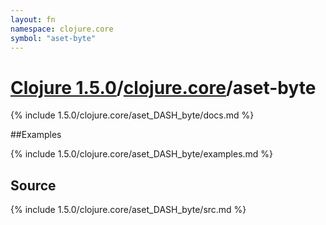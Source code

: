 ```yaml
---
layout: fn
namespace: clojure.core
symbol: "aset-byte"
---
```


# [Clojure 1.5.0](../../)/[clojure.core](../)/aset-byte

{% include 1.5.0/clojure.core/aset_DASH_byte/docs.md %}

##Examples

{% include 1.5.0/clojure.core/aset_DASH_byte/examples.md %}
## Source
{% include 1.5.0/clojure.core/aset_DASH_byte/src.md %}

